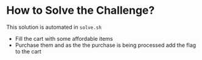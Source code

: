 # How to Solve the Challenge?

This solution is automated in `solve.sh`

- Fill the cart with some affordable items
- Purchase them and as the the purchase is being processed add the flag to the cart
